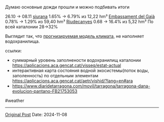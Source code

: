 Думаю основные дожди прошли и можно подбивать итоги

26.10 -> 08.11
[siurana](2628.md) 1.65% -> 6.79% из 12,22 hm³
[Embassament del Gaià](2393.md) 0.78% -> 1.29% из 59,40 hm³
[Riudecanyes](1370.md) 0.68 -> 16.4% из 5,32 hm³
По всей каталонии 28->32%

Выглядит так, что [прогнизируемая модель климата,](2769.md) не наполняет водохранилища.

ссылки:
- суммарный уровень заполнености водохранилищ каталонии https://aplicacions.aca.gencat.cat/visseq/estat-actual
- интерактивная карта состояния водной экосистемы(поток воды, заполенность) по отдельным элементам https://aplicacions.aca.gencat.cat/aetr/vishid/?lang=en#ara
- https://www.diaridetarragona.com/movil/tarragona/tarragona-dana-evolucion-pantano-FB21753053

#weather

---
[Original Post](https://t.me/lev2tarragona/2798)
Date: 2024-11-08
